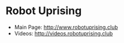 # Robot Uprising

* Main Page: <http://www.robotuprising.club>
* Videos: <http://videos.robotuprising.club>

